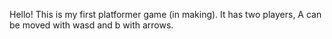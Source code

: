 Hello! This is my first platformer game (in making). It has two players, A can be moved with wasd and b with arrows.
